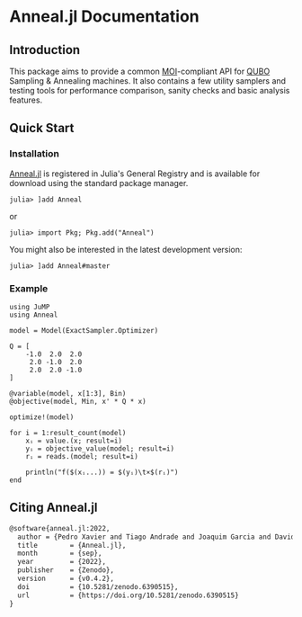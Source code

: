 # Anneal.jl Documentation

## Introduction
This package aims to provide a common [MOI](https://github.com/jump-dev/MathOptInterface.jl)-compliant API for [QUBO](https://en.wikipedia.org/wiki/Quadratic_unconstrained_binary_optimization) Sampling & Annealing machines.
It also contains a few utility samplers and testing tools for performance comparison, sanity checks and basic analysis features.

## Quick Start

### Installation
[Anneal.jl](https://github.com/psrenergy/Anneal.jl) is registered in Julia's General Registry and is available for download using the standard package manager.

```julia-repl
julia> ]add Anneal
```
or
```julia-repl
julia> import Pkg; Pkg.add("Anneal")
``` 

You might also be interested in the latest development version:

```julia-repl
julia> ]add Anneal#master
```

### Example
```@example
using JuMP
using Anneal

model = Model(ExactSampler.Optimizer)

Q = [
    -1.0  2.0  2.0
     2.0 -1.0  2.0
     2.0  2.0 -1.0
]

@variable(model, x[1:3], Bin)
@objective(model, Min, x' * Q * x)

optimize!(model)

for i = 1:result_count(model)
    xᵢ = value.(x; result=i)
    yᵢ = objective_value(model; result=i)
    rᵢ = reads.(model; result=i)

    println("f($(xᵢ...)) = $(yᵢ)\t×$(rᵢ)")
end
```

## Citing Anneal.jl
```tex
@software{anneal.jl:2022,
  author = {Pedro Xavier and Tiago Andrade and Joaquim Garcia and David Bernal},
  title        = {Anneal.jl},
  month        = {sep},
  year         = {2022},
  publisher    = {Zenodo},
  version      = {v0.4.2},
  doi          = {10.5281/zenodo.6390515},
  url          = {https://doi.org/10.5281/zenodo.6390515}
}
```